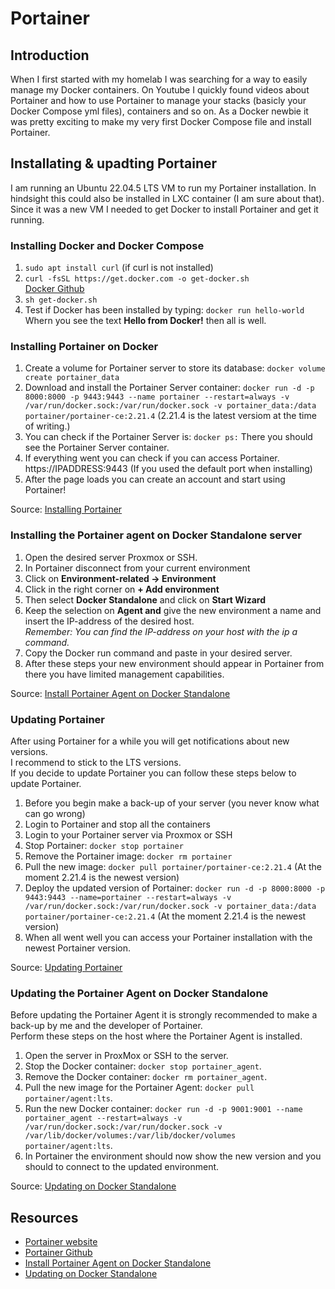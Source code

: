# Portainer

## Introduction
When I first started with my homelab I was searching for a way to easily manage my Docker containers.
On Youtube I quickly found videos about Portainer and how to use Portainer to manage your stacks (basicly your Docker Compose yml files), containers and so on.
As a Docker newbie it was pretty exciting to make my very first Docker Compose file and install Portainer.

## Installating & upadting Portainer
I am running an Ubuntu 22.04.5 LTS VM to run my Portainer installation.
In hindsight this could also be installed in LXC container (I am sure about that).
Since it was a new VM I needed to get Docker to install Portainer and get it running.

### Installing Docker and Docker Compose
1. `sudo apt install curl` (if curl is not installed)
2. `curl -fsSL https://get.docker.com -o get-docker.sh`  
    [Docker Github](https://github.com/docker/docker-install)
3. `sh get-docker.sh`
4. Test if Docker  has been installed by typing: `docker run hello-world`
    Whern you see the text **Hello from Docker!** then all is well.

### Installing Portainer on Docker
1. Create a volume for Portainer server to store its database: `docker volume create portainer_data`
2. Download and install the Portainer Server container: `docker run -d -p 8000:8000 -p 9443:9443 --name portainer --restart=always -v /var/run/docker.sock:/var/run/docker.sock -v portainer_data:/data portainer/portainer-ce:2.21.4` (2.21.4 is the latest versiom at the time of writing.)
3. You can check if the Portainer Server is: `docker ps:`
    There you should see the Portainer Server container.
4. If everything went you can check if you can access Portainer.
    https://IPADDRESS:9443 (If you used the default port when installing)
5. After the page loads you can create an account and start using Portainer!

Source: [Installing Portainer](https://docs.portainer.io/start/install-ce/server/docker/linux)
  
### Installing the Portainer agent on Docker Standalone server
1. Open the desired server Proxmox or SSH.
2. In Portainer disconnect from your current environment
3. Click on **Environment-related -> Environment**
4. Click in the right corner on **+ Add environment**
5. Then select **Docker Standalone** and click on **Start Wizard**
6. Keep the selection on **Agent and** give the new environment a name and insert the IP-address of the desired host.  
*Remember: You can find the IP-address on your host with the ip a command.*  
7. Copy the Docker run command and paste in your desired server.
8. After these steps your new environment should appear in Portainer from there you have limited management capabilities.  
  
Source: [Install Portainer Agent on Docker Standalone](https://docs.portainer.io/admin/environments/add/docker/agent)

### Updating Portainer
After using Portainer for a while you will get notifications about new versions.  
I recommend to stick to the LTS versions.  
If you decide to update Portainer you can follow these steps below to update Portainer.

1. Before you begin make a back-up of your server (you never know what can go wrong)
2. Login to Portainer and stop all the containers
3. Login to your Portainer server via Proxmox or SSH
4. Stop Portainer: `docker stop portainer`
5. Remove the Portainer image: `docker rm portainer`
6. Pull the new image: `docker pull portainer/portainer-ce:2.21.4` (At the moment 2.21.4 is the newest version)
7. Deploy the updated version of Portainer: `docker run -d -p 8000:8000 -p 9443:9443 --name=portainer --restart=always -v /var/run/docker.sock:/var/run/docker.sock -v portainer_data:/data portainer/portainer-ce:2.21.4` (At the moment 2.21.4 is the newest version)
8. When all went well you can access your Portainer installation with the newest Portainer version.

Source: [Updating Portainer](https://docs.portainer.io/start/upgrade)  
  
### Updating the Portainer Agent on Docker Standalone
Before updating the Portainer Agent it is strongly recommended to make a back-up by me and the developer of Portainer.  
Perform these steps on the host where the Portainer Agent is installed.  
  
1. Open the server in ProxMox or SSH to the server.
2. Stop the Docker container: `docker stop portainer_agent`.
3. Remove the Docker container: `docker rm portainer_agent`.
4. Pull the new image for the Portainer Agent: `docker pull portainer/agent:lts`.
5. Run the new Docker container: `docker run -d -p 9001:9001 --name portainer_agent --restart=always -v /var/run/docker.sock:/var/run/docker.sock -v /var/lib/docker/volumes:/var/lib/docker/volumes portainer/agent:lts`.
6. In Portainer the environment should now show the new version and you should to connect to the updated environment.  
  
Source: [Updating on Docker Standalone](https://docs.portainer.io/start/upgrade/docker)

## Resources
- [Portainer website](https://www.portainer.io/)
- [Portainer Github](https://github.com/portainer/portainer)
- [Install Portainer Agent on Docker Standalone](https://docs.portainer.io/admin/environments/add/docker/agent)  
- [Updating on Docker Standalone](https://docs.portainer.io/start/upgrade/docker)
